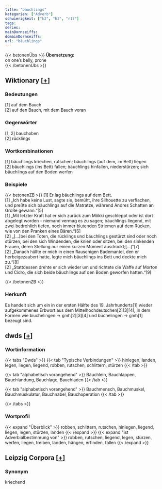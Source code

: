 ```yaml
---
title: "bäuchlings"
kategorien: ["Adverb"]
schwierigkeit: ["k2", "h3", "r17"]
tags:
series:
mainDornseiffs:
domainDornseiffs:
url: "bäuchlings"
---
```


{{< betonenÜbs >}}
**Übersetzung:**  
on one’s belly, prone  
{{< /betonenÜbs >}}

## Wiktionary [[+](https://de.wiktionary.org/wiki/bäuchlings)]

### Bedeutungen
[1] auf dem Bauch  
[2] auf den Bauch, mit dem Bauch voran  

### Gegenwörter
[1, 2] bauchoben  
[2] rücklings  

### Wortkombinationen
[1] bäuchlings kriechen, rutschen; bäuchlings (auf dem, im Bett) liegen  
[2] bäuchlings (ins Bett) fallen; bäuchlings hinfallen, niederstürzen; sich bäuchlings auf den Boden werfen  

### Beispiele
{{< betonenZB >}}
[1] Er lag bäuchlings auf dem Bett.  
[1] „Ich habe keine Lust, sagte sie, bemüht, ihre Silhouette zu verflachen, und preßte sich bäuchlings auf die Matratze, während Andres Schatten an Größe gewann.“[5]  
[1] „Mit letzter Kraft hat er sich zurück zum Mökki geschleppt oder ist dort abgelegt worden - niemand vermag es zu sagen; bäuchlings liegend, mit zwei bedrohlich tiefen, noch immer blutenden Striemen auf dem Rücken, wie von den Pranken eines Bären.“[6]  
[2] „[…]bei den Toten, die rücklings und bäuchlings gestürzt sind oder noch stürzen, bei den sich Windenden, die knien oder sitzen, bei den sinkenden Frauen, deren Stellung nur einen kurzen Moment ausdrückt;[…]“[7]  
[2] „Danach hüllte er mich in einen flauschigen Bademantel, den er herbeigezaubert hatte, legte mich bäuchlings ins Bett und deckte mich zu.“[8]  
[2] „Stattdessen drehte er sich wieder um und richtete die Waffe auf Morton und Cidro, die sich beide bäuchlings auf den Boden geworfen hatten.“[9]  

{{< /betonenZB >}}
### Herkunft
Es handelt sich um ein in der ersten Hälfte des 19. Jahrhunderts[1] wieder aufgekommenes Erbwort aus dem Mittelhochdeutschen[2][3][4], in dem Formen wie biuchelingen → gmh[2][3][4] und būchelingen → gmh[1] bezeugt sind.  



## dwds [[+](https://www.dwds.de/wb/bäuchlings)]

### Wortinformation
{{< tabs "Dwds" >}}
{{< tab "Typische Verbindungen" >}}
hinlegen, landen, legen, liegen, liegend, robben, rutschen, schlittern, stürzen
{{< /tab >}}

{{< tab "alphabetisch vorangehend" >}}
Bäuchlein, Bauchlappen, Bauchlandung, Bauchlage, Bauchladen
{{< /tab >}}

{{< tab "alphabetisch vorangehend" >}}
Bauchmensch, Bauchmuskel, Bauchmuskulatur, Bauchnabel, Bauchoperation
{{< /tab >}}

{{< /tabs >}}

### Wortprofil
{{< expand "Überblick" >}} robben, schlittern, rutschen, hinlegen, liegend, liegen, legen, stürzen, landen {{< /expand >}}
{{< expand "ist Adverbialbestimmung von" >}} robben, rutschen, liegend, legen, stürzen, werfen, liegen, treiben, landen, hängen, erfinden, fallen {{< /expand >}}

## Leipzig Corpora [[+](https://corpora.uni-leipzig.de/en/res?word=bäuchlings&corpusId=deu_newscrawl-public_2018)]


### Synonym
kriechend

